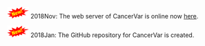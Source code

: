 
![new](../img/new.png) 2018Nov: The web server of CancerVar is  online now [here](http://cancervar.wglab.org).

![new](../img/new.png) 2018Jan: The GitHub repository for CancerVar is created.
